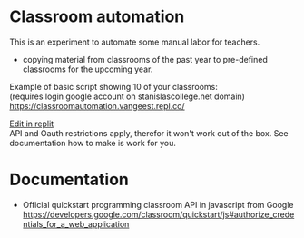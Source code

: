 # Classroom automation
This is an experiment to automate some manual labor for teachers.
- copying material from classrooms of the past year
to pre-defined classrooms for the upcoming year.


Example of basic script showing 10 of your classrooms:<br>
(requires login google account on stanislascollege.net domain)<br>
https://classroomautomation.vangeest.repl.co/

[Edit in replit](https://replit.com/new/github/SCW-IN/ClassroomAutomation)<br>
API and Oauth restrictions apply, therefor it won't work out of the box.
See documentation how to make is work for you.

# Documentation
- Official quickstart programming classroom API in javascript from Google<br>
https://developers.google.com/classroom/quickstart/js#authorize_credentials_for_a_web_application
